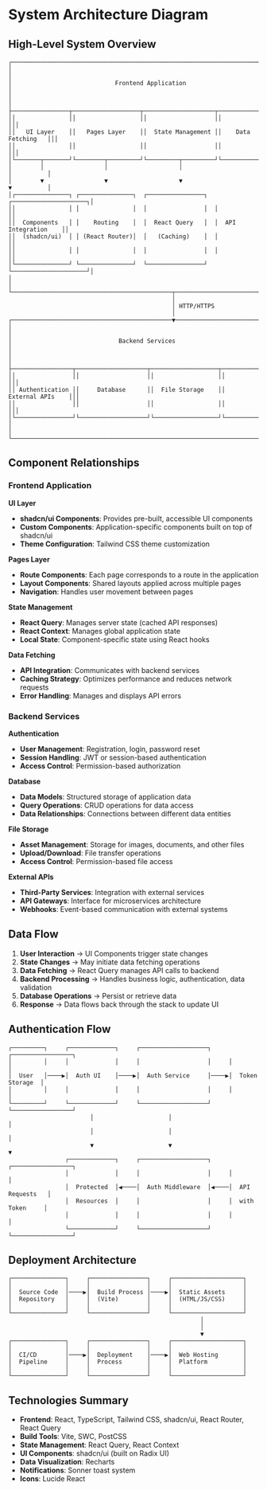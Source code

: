 
# System Architecture Diagram

## High-Level System Overview

```
┌─────────────────────────────────────────────────────────────────────────────────┐
│                                                                                 │
│                             Frontend Application                                │
│                                                                                 │
├────────────────┬───────────────────┬────────────────────┬─────────────────────┐│
││               ││                  ││                   ││                    │││
││   UI Layer    ││   Pages Layer    ││  State Management ││    Data Fetching   │││
││               ││                  ││                   ││                    │││
│└───────┬───────┘└────────┬─────────┘└─────────┬─────────┘└──────────┬─────────┘│
│        │                 │                    │                      │          │
│        ▼                 ▼                    ▼                      ▼          │
│┌───────────────┐ ┌───────────────┐  ┌────────────────┐  ┌─────────────────────┐│
││               │ │               │  │                │  │                     ││
││  Components   │ │    Routing    │  │  React Query   │  │  API Integration    ││
││  (shadcn/ui)  │ │ (React Router)│  │   (Caching)    │  │                     ││
││               │ │               │  │                │  │                     ││
│└───────────────┘ └───────────────┘  └────────────────┘  └─────────────────────┘│
│                                                                                 │
└─────────────────────────────────────────────┬───────────────────────────────────┘
                                              │
                                              │ HTTP/HTTPS
                                              │
┌─────────────────────────────────────────────▼───────────────────────────────────┐
│                                                                                 │
│                              Backend Services                                   │
│                                                                                 │
├─────────────────┬────────────────────┬───────────────────┬─────────────────────┐│
││                ││                   ││                  ││                    │││
││ Authentication ││     Database      ││  File Storage    ││   External APIs    │││
││                ││                   ││                  ││                    │││
│└────────────────┘└───────────────────┘└──────────────────┘└────────────────────┘│
│                                                                                 │
└─────────────────────────────────────────────────────────────────────────────────┘
```

## Component Relationships

### Frontend Application

**UI Layer**
- **shadcn/ui Components**: Provides pre-built, accessible UI components
- **Custom Components**: Application-specific components built on top of shadcn/ui
- **Theme Configuration**: Tailwind CSS theme customization

**Pages Layer**
- **Route Components**: Each page corresponds to a route in the application
- **Layout Components**: Shared layouts applied across multiple pages
- **Navigation**: Handles user movement between pages

**State Management**
- **React Query**: Manages server state (cached API responses)
- **React Context**: Manages global application state
- **Local State**: Component-specific state using React hooks

**Data Fetching**
- **API Integration**: Communicates with backend services
- **Caching Strategy**: Optimizes performance and reduces network requests
- **Error Handling**: Manages and displays API errors

### Backend Services

**Authentication**
- **User Management**: Registration, login, password reset
- **Session Handling**: JWT or session-based authentication
- **Access Control**: Permission-based authorization

**Database**
- **Data Models**: Structured storage of application data
- **Query Operations**: CRUD operations for data access
- **Data Relationships**: Connections between different data entities

**File Storage**
- **Asset Management**: Storage for images, documents, and other files
- **Upload/Download**: File transfer operations
- **Access Control**: Permission-based file access

**External APIs**
- **Third-Party Services**: Integration with external services
- **API Gateways**: Interface for microservices architecture
- **Webhooks**: Event-based communication with external systems

## Data Flow

1. **User Interaction** → UI Components trigger state changes
2. **State Changes** → May initiate data fetching operations
3. **Data Fetching** → React Query manages API calls to backend
4. **Backend Processing** → Handles business logic, authentication, data validation
5. **Database Operations** → Persist or retrieve data
6. **Response** → Data flows back through the stack to update UI

## Authentication Flow

```
┌─────────┐     ┌─────────────┐     ┌───────────────────┐     ┌─────────────────┐
│         │     │             │     │                   │     │                 │
│  User   │────▶│  Auth UI    │────▶│  Auth Service     │────▶│  Token Storage  │
│         │     │             │     │                   │     │                 │
└─────────┘     └─────────────┘     └───────────────────┘     └─────────────────┘
                       │                     │                         │
                       │                     │                         │
                       ▼                     ▼                         ▼
                ┌─────────────┐     ┌───────────────────┐     ┌─────────────────┐
                │             │     │                   │     │                 │
                │  Protected  │◀────│  Auth Middleware  │◀────│  API Requests   │
                │  Resources  │     │                   │     │  with Token     │
                │             │     │                   │     │                 │
                └─────────────┘     └───────────────────┘     └─────────────────┘
```

## Deployment Architecture

```
┌───────────────┐     ┌────────────────┐     ┌────────────────────┐
│               │     │                │     │                    │
│  Source Code  │────▶│  Build Process │────▶│  Static Assets     │
│  Repository   │     │  (Vite)        │     │  (HTML/JS/CSS)     │
│               │     │                │     │                    │
└───────────────┘     └────────────────┘     └────────────────────┘
                                                      │
                                                      │
                                                      ▼
┌───────────────┐     ┌────────────────┐     ┌────────────────────┐
│               │     │                │     │                    │
│  CI/CD        │────▶│  Deployment    │────▶│  Web Hosting       │
│  Pipeline     │     │  Process       │     │  Platform          │
│               │     │                │     │                    │
└───────────────┘     └────────────────┘     └────────────────────┘
```

## Technologies Summary

- **Frontend**: React, TypeScript, Tailwind CSS, shadcn/ui, React Router, React Query
- **Build Tools**: Vite, SWC, PostCSS
- **State Management**: React Query, React Context
- **UI Components**: shadcn/ui (built on Radix UI)
- **Data Visualization**: Recharts
- **Notifications**: Sonner toast system
- **Icons**: Lucide React
